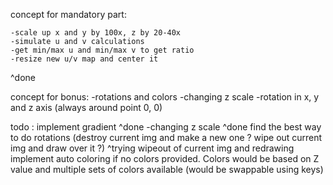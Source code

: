 concept for mandatory part:

	-scale up x and y by 100x, z by 20-40x
	-simulate u and v calculations
	-get min/max u and min/max v to get ratio
	-resize new u/v map and center it
^done

concept for bonus:
	-rotations and colors
	-changing z scale
	-rotation in x, y and z axis (always around point 0, 0)


todo :
implement gradient
^done
-changing z scale
^done
find the best way to do rotations (destroy current img and make a new one ? wipe out current img and draw over it ?)
^trying wipeout of current img and redrawing
implement auto coloring if no colors provided. Colors would be based on Z value and multiple sets of colors available (would be swappable using keys)
